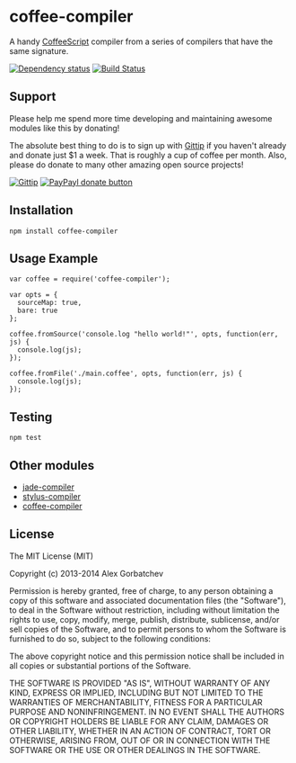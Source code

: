 # coffee-compiler

A handy [CoffeeScript](http://coffeescript.org/) compiler from a series of compilers that have the same signature.

[![Dependency status](https://david-dm.org/alexgorbatchev/coffee-compiler.png)](https://david-dm.org/alexgorbatchev/coffee-compiler)
[![Build Status](https://travis-ci.org/alexgorbatchev/coffee-compiler.png)](https://travis-ci.org/alexgorbatchev/coffee-compiler)

## Support

Please help me spend more time developing and maintaining awesome modules like this by donating!

The absolute best thing to do is to sign up with [Gittip](http://gittip.com) if you haven't already and donate just $1 a week. That is roughly a cup of coffee per month. Also, please do donate to many other amazing open source projects!

[![Gittip](http://img.shields.io/gittip/alexgorbatchev.png)](https://www.gittip.com/alexgorbatchev/)
[![PayPayl donate button](http://img.shields.io/paypal/donate.png?color=yellow)](https://www.paypal.com/cgi-bin/webscr?cmd=_s-xclick&hosted_button_id=PSDPM9268P8RW "Donate once-off to this project using Paypal")

## Installation

    npm install coffee-compiler

## Usage Example

    var coffee = require('coffee-compiler');

    var opts = {
      sourceMap: true,
      bare: true
    };

    coffee.fromSource('console.log "hello world!"', opts, function(err, js) {
      console.log(js);
    });

    coffee.fromFile('./main.coffee', opts, function(err, js) {
      console.log(js);
    });

## Testing

    npm test

## Other modules

* [jade-compiler](https://github.com/alexgorbatchev/jade-compiler)
* [stylus-compiler](https://github.com/alexgorbatchev/stylus-compiler)
* [coffee-compiler](https://github.com/alexgorbatchev/coffee-compiler)

## License

The MIT License (MIT)

Copyright (c) 2013-2014 Alex Gorbatchev

Permission is hereby granted, free of charge, to any person obtaining a copy
of this software and associated documentation files (the "Software"), to deal
in the Software without restriction, including without limitation the rights
to use, copy, modify, merge, publish, distribute, sublicense, and/or sell
copies of the Software, and to permit persons to whom the Software is
furnished to do so, subject to the following conditions:

The above copyright notice and this permission notice shall be included in
all copies or substantial portions of the Software.

THE SOFTWARE IS PROVIDED "AS IS", WITHOUT WARRANTY OF ANY KIND, EXPRESS OR
IMPLIED, INCLUDING BUT NOT LIMITED TO THE WARRANTIES OF MERCHANTABILITY,
FITNESS FOR A PARTICULAR PURPOSE AND NONINFRINGEMENT. IN NO EVENT SHALL THE
AUTHORS OR COPYRIGHT HOLDERS BE LIABLE FOR ANY CLAIM, DAMAGES OR OTHER
LIABILITY, WHETHER IN AN ACTION OF CONTRACT, TORT OR OTHERWISE, ARISING FROM,
OUT OF OR IN CONNECTION WITH THE SOFTWARE OR THE USE OR OTHER DEALINGS IN
THE SOFTWARE.
